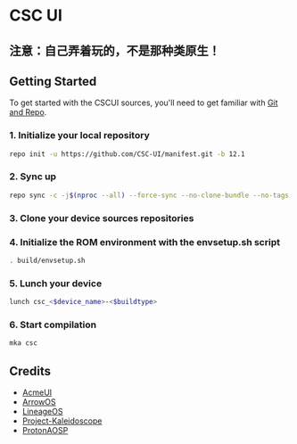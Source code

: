 # CSC UI
## 注意：自己弄着玩的，不是那种类原生！

## Getting Started

To get started with the CSCUI sources, you'll need to get
familiar with [Git and Repo](https://source.android.com/setup/build/downloading).

### 1. Initialize your local repository
```bash
repo init -u https://github.com/CSC-UI/manifest.git -b 12.1
```

### 2. Sync up
```bash
repo sync -c -j$(nproc --all) --force-sync --no-clone-bundle --no-tags
```

### 3. Clone your device sources repositories

### 4. Initialize the ROM environment with the envsetup.sh script
```bash
. build/envsetup.sh
```

### 5. Lunch your device
```bash
lunch csc_<$device_name>-<$buildtype>
```

### 6. Start compilation
```bash
mka csc
```

## Credits
- [AcmeUI](https://github.com/AcmeUI)
- [ArrowOS](https://github.com/ArrowOS)
- [LineageOS](https://github.com/LineageOS)
- [Project-Kaleidoscope](https://github.com/Project-Kaleidoscope)
- [ProtonAOSP](https://github.com/ProtonAOSP)
